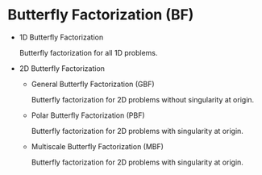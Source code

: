 Butterfly Factorization (BF)
===

* 1D Butterfly Factorization

  Butterfly factorization for all 1D problems.

* 2D Butterfly Factorization

	* General Butterfly Factorization (GBF)
	
	   Butterfly factorization for 2D problems without singularity at origin.

	* Polar Butterfly Factorization (PBF)
	
	   Butterfly factorization for 2D problems with singularity at origin.

	* Multiscale Butterfly Factorization (MBF)
	
	  Butterfly factorization for 2D problems with singularity at origin.
